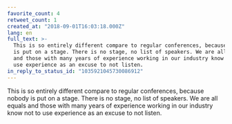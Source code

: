 ```yaml
---
favorite_count: 4
retweet_count: 1
created_at: "2018-09-01T16:03:18.000Z"
lang: en
full_text: >-
  This is so entirely different compare to regular conferences, because nobody
  is put on a stage. There is no stage, no list of speakers. We are all equals
  and those with many years of experience working in our industry know not to
  use experience as an excuse to not listen.
in_reply_to_status_id: "1035921045730086912"
---
```


This is so entirely different compare to regular conferences, because nobody is
put on a stage. There is no stage, no list of speakers. We are all equals and
those with many years of experience working in our industry know not to use
experience as an excuse to not listen.
